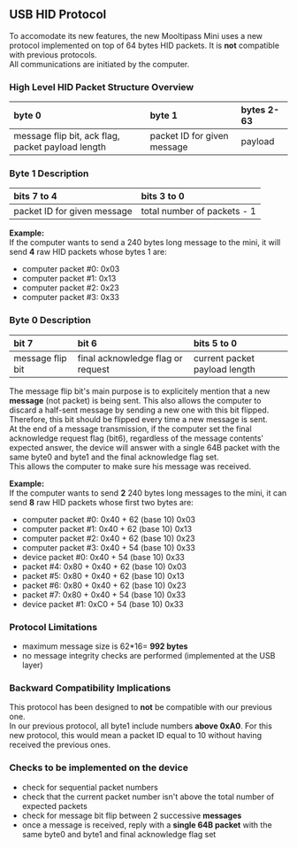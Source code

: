 ## [](#header-1) USB HID Protocol
To accomodate its new features, the new Mooltipass Mini uses a new protocol implemented on top of 64 bytes HID packets. It is **not** compatible with previous protocols.   
All communications are initiated by the computer.  
   
### [](#header-3) High Level HID Packet Structure Overview

| byte 0                                            | byte 1                      | bytes 2-63 |
|:--------------------------------------------------|:----------------------------|:-----------|
| message flip bit, ack flag, packet payload length | packet ID for given message | payload    |
   
### [](#header-3) Byte 1 Description

| bits 7 to 4                 | bits 3 to 0                 |
|:----------------------------|:----------------------------|
| packet ID for given message | total number of packets - 1 |
  
**Example:**  
If the computer wants to send a 240 bytes long message to the mini, it will send **4** raw HID packets whose bytes 1 are:  
- computer packet #0: 0x03  
- computer packet #1: 0x13  
- computer packet #2: 0x23  
- computer packet #3: 0x33  
   
### [](#header-3) Byte 0 Description

| bit 7            | bit 6                             | bits 5 to 0                   |
|:-----------------|:----------------------------------|:------------------------------|
| message flip bit | final acknowledge flag or request | current packet payload length |
  
The message flip bit's main purpose is to explicitely mention that a new **message** (not packet) is being sent. This also allows the computer to discard a half-sent message by sending a new one with this bit flipped.  
Therefore, this bit should be flipped every time a new message is sent.  
At the end of a message transmission, if the computer set the final acknowledge request flag (bit6), regardless of the message contents' expected answer, the device will answer with a single 64B packet with the same byte0 and byte1 and the final acknowledge flag set.  
This allows the computer to make sure his message was received.  
  
**Example:**  
If the computer wants to send **2** 240 bytes long messages to the mini, it can send **8** raw HID packets whose first two bytes are:  
- computer packet #0: 0x40 + 62 (base 10) 0x03    
- computer packet #1: 0x40 + 62 (base 10) 0x13     
- computer packet #2: 0x40 + 62 (base 10) 0x23      
- computer packet #3: 0x40 + 54 (base 10) 0x33   
- device packet #0: 0x40 + 54 (base 10) 0x33 
- packet #4: 0x80 + 0x40 + 62 (base 10) 0x03    
- packet #5: 0x80 + 0x40 + 62 (base 10) 0x13     
- packet #6: 0x80 + 0x40 + 62 (base 10) 0x23      
- packet #7: 0x80 + 0x40 + 54 (base 10) 0x33    
- device packet #1: 0xC0 + 54 (base 10) 0x33
  
### [](#header-3) Protocol Limitations
- maximum message size is 62*16= **992 bytes**  
- no message integrity checks are performed (implemented at the USB layer)
   
### [](#header-3) Backward Compatibility Implications
This protocol has been designed to **not** be compatible with our previous one.  
In our previous protocol, all byte1 include numbers **above 0xA0**. For this new protocol, this would mean a packet ID equal to 10 without having received the previous ones.  

### [](#header-3) Checks to be implemented on the device
- check for sequential packet numbers  
- check that the current packet number isn't above the total number of expected packets  
- check for message bit flip between 2 successive **messages**  
- once a message is received, reply with a **single 64B packet** with the same byte0 and byte1 and final acknowledge flag set  

